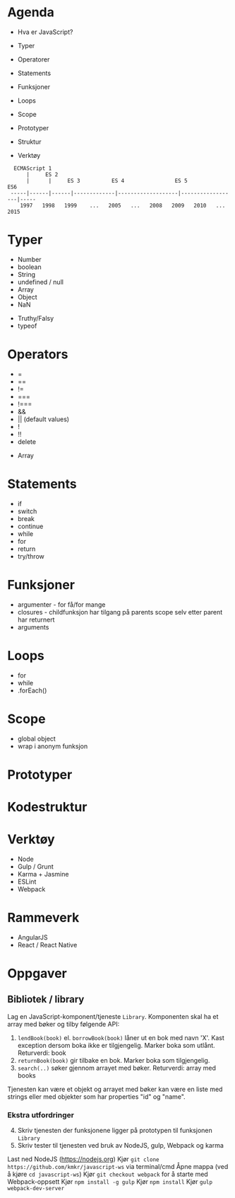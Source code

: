 




# Agenda

- Hva er JavaScript?

- Typer

- Operatorer

- Statements

- Funksjoner

- Loops

- Scope

- Prototyper

- Struktur

- Verktøy











```
  ECMAScript 1
      |     ES 2
      |      |     ES 3          ES 4                ES 5               ES6
 -----|------|------|-------------|-------------------|------------------|-----
    1997   1998   1999    ...   2005   ...   2008   2009   2010   ...   2015
```
















# Typer

- Number
- boolean
- String
- undefined / null
- Array
- Object
- NaN

* Truthy/Falsy
* typeof














# Operators

- =
- ==
- !=
- ===
- !===
- &&
- || (default values)
- !
- !!
- delete
* Array








# Statements

- if
- switch
- break
- continue
- while
- for
- return
- try/throw












# Funksjoner

* argumenter - for få/for mange
* closures - childfunksjon har tilgang på parents scope selv etter parent har returnert
* arguments

# Loops

- for
- while
- .forEach()

# Scope

* global object
* wrap i anonym funksjon

# Prototyper

# Kodestruktur

# Verktøy

- Node
- Gulp / Grunt
- Karma + Jasmine
- ESLint
- Webpack

# Rammeverk

- AngularJS
- React / React Native


# Oppgaver

## Bibliotek / library

Lag en JavaScript-komponent/tjeneste `Library`. Komponenten skal ha et array med bøker og tilby følgende API:

1. `lendBook(book)` el. `borrowBook(book)` låner ut en bok med navn 'X'. Kast exception dersom boka ikke er tilgjengelig. Marker boka som utlånt. Returverdi: book
2. `returnBook(book)` gir tilbake en bok. Marker boka som tilgjengelig.
3. `search(..)` søker gjennom arrayet med bøker. Returverdi: array med books

Tjenesten kan være et objekt og arrayet med bøker kan være en liste med strings eller med objekter som har properties "id" og "name".

### Ekstra utfordringer

4. Skriv tjenesten der funksjonene ligger på prototypen til funksjonen `Library`
5. Skriv tester til tjenesten ved bruk av NodeJS, gulp, Webpack og karma

Last ned NodeJS (https://nodejs.org)
Kjør `git clone https://github.com/kmkr/javascript-ws` via terminal/cmd
Åpne mappa (ved å kjøre `cd javascript-ws`)
Kjør `git checkout webpack` for å starte med Webpack-oppsett
Kjør `npm install -g gulp`
Kjør `npm install`
Kjør `gulp webpack-dev-server`
